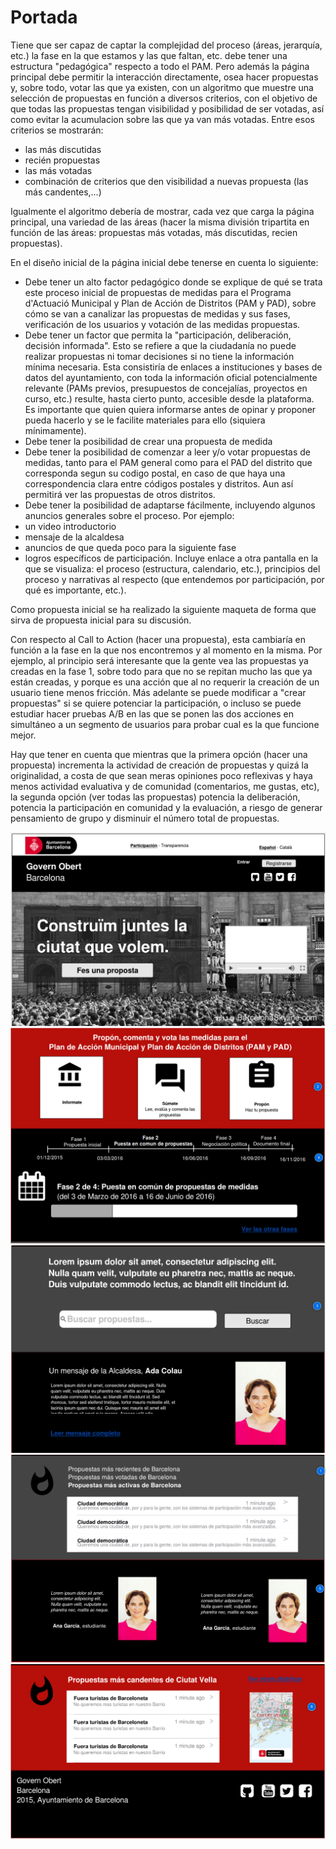 
# Portada

Tiene que ser capaz de captar la complejidad del proceso (áreas,
jerarquía, etc.) la fase en la que estamos y las que faltan, etc. debe
tener una estructura "pedagógica" respecto a todo el PAM. Pero además la
página principal debe permitir la interacción directamente, osea hacer
propuestas y, sobre todo, votar las que ya existen, con un algoritmo que
muestre una selección de propuestas en función a diversos criterios, con
el objetivo de que todas las propuestas tengan visibilidad y posibilidad
de ser votadas, así como evitar la acumulacion sobre las que ya van más
votadas. Entre esos criterios se mostrarán:

-   las más discutidas
-   recién propuestas
-   las más votadas
-   combinación de criterios que den visibilidad a nuevas propuesta (las
    más candentes,...)

Igualmente el algoritmo debería de mostrar, cada vez que carga la página
principal, una variedad de las áreas (hacer la misma división tripartita
en función de las áreas: propuestas más votadas, más discutidas, recien
propuestas).

En el diseño inicial de la página inicial debe tenerse en cuenta lo
siguiente:

-   Debe tener un alto factor pedagógico donde se explique de qué se
    trata este proceso inicial de propuestas de medidas para el Programa
    d'Actuació Municipal y Plan de Acción de Distritos (PAM y PAD),
    sobre cómo se van a canalizar las propuestas de medidas y sus fases,
    verificación de los usuarios y votación de las medidas propuestas.
-   Debe tener un factor que permita la "participación, deliberación,
    decisión informada". Esto se refiere a que la ciudadanía no puede
    realizar propuestas ni tomar decisiones si no tiene la información
    mínima necesaria. Esta consistiría de enlaces a instituciones y
    bases de datos del ayuntamiento, con toda la información oficial
    potencialmente relevante (PAMs previos, presupuestos de concejalías,
    proyectos en curso, etc.) resulte, hasta cierto punto, accesible
    desde la plataforma. Es importante que quien quiera informarse antes
    de opinar y proponer pueda hacerlo y se le facilite materiales para
    ello (siquiera mínimamente).
-   Debe tener la posibilidad de crear una propuesta de medida
-   Debe tener la posibilidad de comenzar a leer y/o votar propuestas de
    medidas, tanto para el PAM general como para el PAD del distrito que
    corresponda segun su codigo postal, en caso de que haya una
    correspondencia clara entre códigos postales y distritos. Aun así
    permitirá ver las propuestas de otros distritos.  
-   Debe tener la posibilidad de adaptarse fácilmente, incluyendo
    algunos anuncios generales sobre el proceso. Por ejemplo:
 -   un video introductorio
 -   mensaje de la alcaldesa
 -   anuncios de que queda poco para la siguiente fase
 -   logros específicos de participación. Incluye enlace a otra pantalla
    en la que se visualiza: el proceso (estructura, calendario, etc.),
    principios del proceso y narrativas al respecto (que entendemos por
    participación, por qué es importante, etc.).

Como propuesta inicial se ha realizado la siguiente maqueta de forma que
sirva de propuesta inicial para su discusión.

Con respecto al Call to Action (hacer una propuesta), esta cambiaría en
función a la fase en la que nos encontremos y al momento en la misma.
Por ejemplo, al principio será interesante que la gente vea las
propuestas ya creadas en la fase 1, sobre todo para que no se repitan
mucho las que ya están creadas, y porque es una acción que al no
requerir la creación de un usuario tiene menos fricción. Más adelante se
puede modificar a "crear propuestas" si se quiere potenciar la
participación, o incluso se puede estudiar hacer pruebas A/B en las que
se ponen las dos acciones en simultáneo a un segmento de usuarios para
probar cual es la que funcione mejor.

Hay que tener en cuenta que mientras que la primera opción (hacer una
propuesta) incrementa la actividad de creación de propuestas y quizá la
originalidad, a costa de que sean meras opiniones poco reflexivas y haya
menos actividad evaluativa y de comunidad (comentarios, me gustas, etc),
la segunda opción (ver todas las propuestas) potencia la deliberación,
potencia la participación en comunidad y la evaluación, a riesgo de
generar pensamiento de grupo y disminuir el número total de propuestas.

![](home01.png)![](home02.png)![](home03.png)![](home04.png)![](home05.png)
